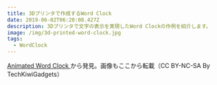 ```yaml
---
title: 3Dプリンタで作成するWord Clock
date: 2019-06-02T06:20:08.427Z
description: 3Dプリンタで文字の表示を実現したWord Clockの作例を紹介します。
image: /img/3d-printed-word-clock.jpg
tags:
  - WordClock
---
```

[Animated Word Clock](https://www.instructables.com/id/Matrix-Word-Clock/)から発見。画像もここから転載（CC BY-NC-SA By TechKiwiGadgets）
